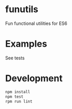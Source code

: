 # funutils

Fun functional utilities for ES6

# Examples

See tests

# Development
```bash
npm install
npm test
rpm run lint
```
